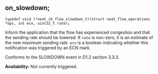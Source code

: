## on_slowdown;

`typedef void (*neat_cb_flow_slowdown_t)(struct neat_flow_operations
*ops, int ecn, uint32_t rate);`

Inform the application that the flow has experienced congestion and
that the sending rate should be lowered. If `rate` is non-zero, it is
an estimate of the new maximum sending rate. `ecn` is a boolean
indicating whether this notification was triggered by an ECN mark.

Conforms to the SLOWDOWN event in D1.2 section 3.3.3.

**Availability:** Not currently triggered.
